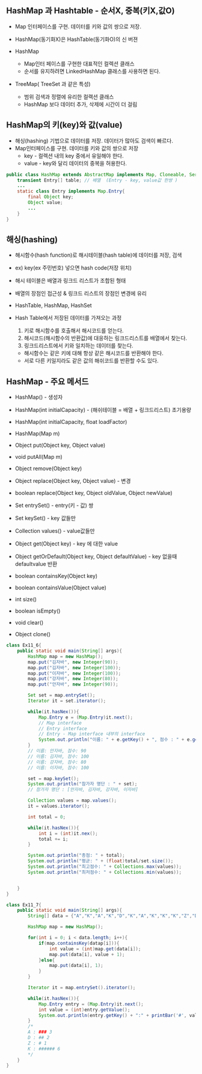 HashMap 과 Hashtable - 순서X, 중복(키X,값O)
-----

* Map 인터페이스를 구현. 데이터를 키와 값의 쌍으로 저장.
* HashMap(동기화X)은 HashTable(동기화O)의 신 버젼

* HashMap
    + Map인터 페이스를 구현한 대표적인 컬렉션 클래스
    + 순서를 유지하려면 LinkedHashMap 클래스를 사용하면 된다.

* TreeMap( TreeSet 과 같은 특성)
    + 범위 검색과 정렬에 유리한 컬랙션 클래스
    + HashMap 보다 데이터 추가, 삭제에 시간이 더 걸림

HashMap의 키(key)와 값(value)
-----

* 해싱(hashing) 기법으로 데이터를 저장. 데이터가 많아도 검색이 빠르다.
* Map인터페이스를 구현. 데이터를 키와 값의 쌍으로 저장 
    + key - 컬렉션 내의 key 중에서 유일해야 한다.
    + value - key와 달리 데이터의 중복을 허용한다.
```java
public class HashMap extends AbstractMap implements Map, Cloneable, Serializable{
    transient Entry[] table; // 배열  (Entry - key, value값 한쌍 )
    ...
    static class Entry implements Map.Entry{
        final Object key;
        Object value;
        ...
    }
}
```

해싱(hashing)
-----

* 해시함수(hash function)로 해시테이블(hash table)에 데이터를 저장, 검색 
* ex) key(ex 주민번호) 넣으면 hash code(저장 위치) 
* 해시 테이블은 배열과 링크드 리스트가 조합된 형태 
* 배열의 장점인 접근성 & 링크드 리스트의 장점인 변경에 유리 
* HashTable, HashMap, HashSet 

* Hash Table에서 저장된 데이터를 가져오는 과정
    1. 키로 해시함수를 호출해서 해시코드를 얻는다. 
    2. 해시코드(해시함수의 반환값)에 대응하는 링크드리스트를 배열에서 찾는다.
    3. 링크드리스트에서 키와 일치하는 데이터를 찾는다. 
    + 해시함수는 같은 키에 대해 항상 같은 해시코드를 반환해야 한다.
    + 서로 다른 키일지라도 같은 값의 해쉬코드를 반환할 수도 있다. 


HashMap - 주요 메서드
-----

* HashMap() - 생성자
* HashMap(int initialCapacity) - (해쉬테이블 = 배열 + 링크드리스트) 초기용량
* HashMap(int initialCapacity, float loadFactor)
* HashMap(Map m)
* Object put(Object key, Object value)
* void putAll(Map m)
* Object remove(Object key)
* Object replace(Object key, Object value) - 변경 
* boolean replace(Object key, Object oldValue, Object newValue)
* Set entrySet() -  entry(키 - 값) 쌍 
* Set keySet() - key 값들만 
* Collection values() - value값들만
* Object get(Object key) - key 에 대한 value 
* Object getOrDefault(Object key, Object defaultValue) - key 없을때 defaultvalue 반환
* boolean containsKey(Object key)
* boolean containsValue(Object value)

* int size()
* boolean isEmpty()
* void clear()
* Object clone()

```java
class Ex11_6{
    public static void main(String[] args){
        HashMap map = new HashMap();
        map.put("김자바", new Integer(90));
        map.put("김자바", new Integer(100));
        map.put("이자바", new Integer(100));
        map.put("강자바", new Integer(80));
        map.put("안자바", new Integer(90));

        Set set = map.entrySet();
        Iterator it = set.iterator();

        while(it.hasNex()){
            Map.Entry e = (Map.Entry)it.next();
            // Map interface
            // Entry interface
            // Entry - Map interface 내부의 interface 
            System.out.println("이름: " + e.getKey() + ", 점수 : " + e.getValue());
        }
        // 이름: 안자바, 점수: 90
        // 이름: 김자바, 점수: 100
        // 이름: 강자바, 점수: 80
        // 이름: 이자바, 점수: 100

        set = map.keySet();
        System.out.println("참가자 명단 : " + set);
        // 참가자 명단 : [안자바, 김자바, 강자바, 이자바]   

        Collection values = map.values();
        it = values.iterator();

        int total = 0; 

        while(it.hasNex()){
            int i = (int)it.nex();
            total += i;
        }

        System.out.println("총점: " + total);
        System.out.println("평균: " + (float)total/set.size());
        System.out.println("최고점수: " + Collections.max(values));
        System.out.println("최저점수: " + Collections.min(values));


    }
}
```

```java
class Ex11_7{
    public static void main(String[] args){
        String[] data = {"A","K","A","K","D","K","A","K","K","K","Z","D"};

        HashMap map = new HashMap();

        for(int i = 0; i < data.length; i++){
            if(map.containsKey(datap[i])){
                int value = (int)map.get(data[i]);
                map.put(data[i], value + 1);
            }else{
                map.put(data[i], 1);
            }
        }

        Iterator it = map.entrySet().iterator();

        while(it.hasNex()){
            Map.Entry entry = (Map.Entry)it.next();
            int value = (int)entry.getValue();
            System.out.println(entry.getKey() + ":" + printBar('#', value) + " " + value);
        }
        /*
        A : ### 3
        D : ## 2
        Z : # 1
        K : ###### 6 
        */
    }
}



 



